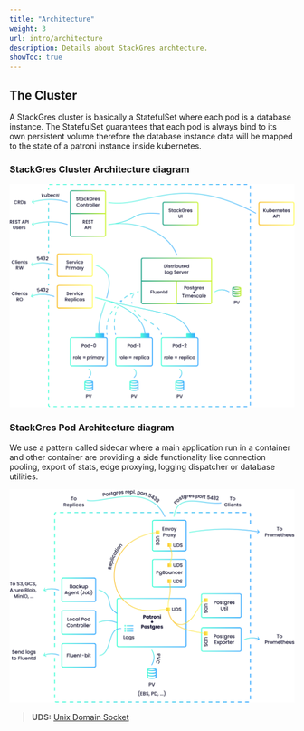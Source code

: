 ```yaml
---
title: "Architecture"
weight: 3
url: intro/architecture
description: Details about StackGres archtecture.
showToc: true
---
```


<!-- TODO
show the broad architecture in a diagram:
- operator
- cluster
-> not too much detail
-->

## The Cluster

A StackGres cluster is basically a StatefulSet where each pod is a database instance. The
 StatefulSet guarantees that each pod is always bind to its own persistent volume therefore the
 database instance data will be mapped to the state of a patroni instance inside kubernetes.

### StackGres Cluster Architecture diagram

![SG Architecture](SG_StackGres_Architecture.png "StackGres-General_Architecture")


<!-- TODO
show the anatomy of a pod
-->


### StackGres Pod Architecture diagram

We use a pattern called sidecar where a main application run in a container and other container
 are providing a side functionality like connection pooling, export of stats, edge proxying,
 logging dispatcher or database utilities.
 
![Pod Architecture](SG_Diagram-Anatomy_of_the_Pod.png "Pod Architecture")

> **UDS:** [Unix Domain Socket](https://en.wikipedia.org/wiki/Unix_domain_socket)

